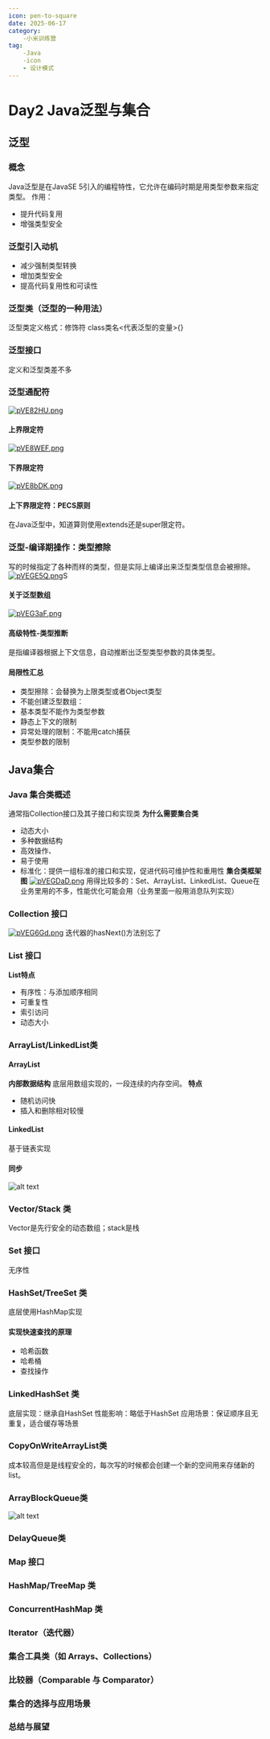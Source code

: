```yaml
---
icon: pen-to-square
date: 2025-06-17
category:
    -小米训练营
tag:
    -Java
    -icon
    - 设计模式
---
```

# Day2 Java泛型与集合
## 泛型
### 概念
Java泛型是在JavaSE 5引入的编程特性，它允许在编码时期是用类型参数来指定类型。
作用：
- 提升代码复用
- 增强类型安全
### 泛型引入动机
- 减少强制类型转换
- 增加类型安全
- 提高代码复用性和可读性
### 泛型类（泛型的一种用法）
泛型类定义格式：修饰符 class类名<代表泛型的变量>{}
### 泛型接口
定义和泛型类差不多
### 泛型通配符
[![pVE82HU.png](https://s21.ax1x.com/2025/06/17/pVE82HU.png)](https://imgse.com/i/pVE82HU)
#### 上界限定符
[![pVE8WEF.png](https://s21.ax1x.com/2025/06/17/pVE8WEF.png)](https://imgse.com/i/pVE8WEF)
#### 下界限定符
[![pVE8bDK.png](https://s21.ax1x.com/2025/06/17/pVE8bDK.png)](https://imgse.com/i/pVE8bDK)
#### 上下界限定符：PECS原则
在Java泛型中，知道算则使用extends还是super限定符。
### 泛型-编译期操作：类型擦除
写的时候指定了各种而样的类型，但是实际上编译出来泛型类型信息会被擦除。
[![pVEGE5Q.png](https://s21.ax1x.com/2025/06/17/pVEGE5Q.png)](https://imgse.com/i/pVEGE5Q)S
#### 关于泛型数组
[![pVEG3aF.png](https://s21.ax1x.com/2025/06/17/pVEG3aF.png)](https://imgse.com/i/pVEG3aF)
#### 高级特性-类型推断
是指编译器根据上下文信息，自动推断出泛型类型参数的具体类型。
#### 局限性汇总
- 类型擦除：会替换为上限类型或者Object类型
- 不能创建泛型数组：
- 基本类型不能作为类型参数
- 静态上下文的限制
- 异常处理的限制：不能用catch捕获
- 类型参数的限制
## Java集合
### Java 集合类概述
通常指Collection接口及其子接口和实现类
**为什么需要集合类**
- 动态大小
- 多种数据结构
- 高效操作、
- 易于使用
- 标准化：提供一组标准的接口和实现，促进代码可维护性和重用性
**集合类框架图**
[![pVEGDaD.png](https://s21.ax1x.com/2025/06/17/pVEGDaD.png)](https://imgse.com/i/pVEGDaD)
用得比较多的：Set、ArrayList、LinkedList、Queue在业务里用的不多，性能优化可能会用（业务里面一般用消息队列实现）
### Collection 接口
[![pVEG6Gd.png](https://s21.ax1x.com/2025/06/17/pVEG6Gd.png)](https://imgse.com/i/pVEG6Gd)
迭代器的hasNext()方法别忘了
### List 接口
**List特点**
- 有序性：与添加顺序相同
- 可重复性
- 索引访问
- 动态大小
### ArrayList/LinkedList类
#### ArrayList
**内部数据结构**
底层用数组实现的，一段连续的内存空间。
**特点**
- 随机访问快
- 插入和删除相对较慢
#### LinkedList
基于链表实现
#### 同步
![alt text](image-1.png)
### Vector/Stack 类
Vector是先行安全的动态数组；stack是栈
### Set 接口
无序性
### HashSet/TreeSet 类
底层使用HashMap实现
#### 实现快速查找的原理
- 哈希函数
- 哈希桶
- 查找操作
### LinkedHashSet 类
底层实现：继承自HashSet
性能影响：略低于HashSet
应用场景：保证顺序且无重复，适合缓存等场景
### CopyOnWriteArrayList类
成本较高但是是线程安全的，每次写的时候都会创建一个新的空间用来存储新的list。
### ArrayBlockQueue类
![alt text](image-2.png)
### DelayQueue类
### Map 接口
### HashMap/TreeMap 类
### ConcurrentHashMap 类
### Iterator（迭代器）
### 集合工具类（如 Arrays、Collections）
### 比较器（Comparable 与 Comparator）
### 集合的选择与应用场景
### 总结与展望
